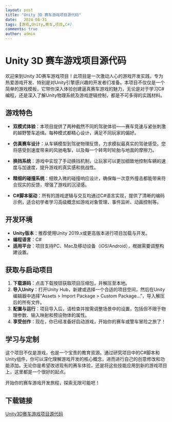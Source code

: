 ```yaml
---
layout: post
title: "Unity 3D 赛车游戏项目源代码"
date:   2024-08-31
tags: [游戏,Unity,赛车,项目,C#]
comments: true
author: admin
---
```

# Unity 3D 赛车游戏项目源代码

欢迎来到Unity 3D赛车游戏项目！此项目是一次激动人心的游戏开发实践，专为热爱游戏开发、特别是对Unity引擎感兴趣的开发者们准备。本项目不仅仅是一个简单的游戏模板，它带你深入体验创建逼真赛车游戏的魅力，无论是对于学习C#编程，还是深入了解Unity物理系统及游戏逻辑控制，都是不可多得的实践材料。

## 游戏特色

- **双模式体验**：本项目提供了两种截然不同的驾驶体验——赛车竞速与紧张刺激的越野警车追缉。每种模式都精心设计，满足不同玩家的偏好。
  
- **仿真赛车设计**：从车辆模型到驾驶物理反馈，力求模拟最真实的驾驶感受。您将感受到速度带来的风驰电掣，以及每一个转弯时轮胎与地面的摩擦力。

- **换挡系统**：游戏中实现了手动换挡机制，让玩家可以更加细致地控制车辆的速度与加速度，提升游戏的真实感和挑战性。

- **精细的碰撞系统**：细致入微的碰撞响应设计，确保每一次意外撞击都能带来符合现实的反馈，增强了游戏的沉浸感。

- **C#脚本驱动**：所有的游戏逻辑与交互均通过C#语言实现，提供了清晰的编码示例，适合初学者学习高级概念如游戏对象管理、事件监听、动画控制等。

## 开发环境

- **Unity版本**：推荐使用Unity 2019.x或更高版本进行项目加载与开发。
- **编程语言**：C#
- **适用平台**：项目支持PC、Mac及移动设备（iOS/Android），根据需要调整构建设置。

## 获取与启动项目

1. **下载源码**：点击下载按钮获取项目压缩包，并解压至本地。
2. **导入Unity**：打开Unity Hub，新建或选择一个合适的项目空间，然后在Unity编辑器中选择“Assets > Import Package > Custom Package...”，导入解压后的所有文件。
3. **配置与运行**：项目导入后，请检查并按需调整场景中的设置，包括但不限于物理参数、输入映射和预设物体的属性。
4. **享受创作**：现在，你已经准备好启动游戏，开始你的赛车或警车冒险之旅了！

## 学习与定制

这个项目不仅是游戏，也是一个宝贵的教育资源。通过研究项目中的C#脚本和Unity组件，你可以深化理解游戏开发的核心概念，进而进行自己的创意修改和功能添加。无论你是希望改进现有的赛车体验，还是将这些技能应用到新的游戏项目上，这里都是一个很好的起点。

开始你的赛车游戏开发旅程，探索无限可能吧！

## 下载链接

[Unity3D赛车游戏项目源代码](https://pan.quark.cn/s/5eb7a6a1498c)